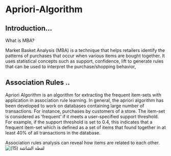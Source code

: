 # Apriori-Algorithm
## Introduction...
What is MBA?

Market Basket Analysis (MBA) is a technique that helps retailers identify the patterns of purchases that occur when various items are bought together. It uses statistical concepts such as support, confidence, lift to generate rules that can be used to interpret the purchase/shopping behavior,

## Association Rules ..
Apriori Algorithm is an algorithm for extracting the frequent item-sets with application in association rule learning. In general, the apriori algorithm has been developed to work on databases containing large number of transactions. For instance, purchases by customers of a store. The item-set is considered as ‘frequent’ if it meets a user-specified support threshold. For example, if the support threshold is set to 0.4, this indicates that a frequent item-set which is defined as a set of items that found together in at least 40% of all transactions in the database.

Association rules analysis can reveal how items are related to each other.
![‏‏لقطة الشاشة (15)](https://user-images.githubusercontent.com/102546752/224380700-24172b73-6323-4e2b-b1f6-b1f33d8ac044.png)

